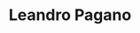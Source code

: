 ---
layout: member
title: Leandro Pagano
github: LoldemortXP
mail: loldemort@outlook.it
categories: team
hidden: true
---